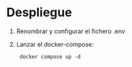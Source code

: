 # Despliegue

1. Renombrar y configurar el fichero .env

2. Lanzar el docker-compose:
   ```
    docker compose up -d
   ```
